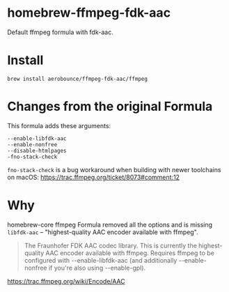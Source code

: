 # homebrew-ffmpeg-fdk-aac
Default ffmpeg formula with fdk-aac.

# Install
```
brew install aerobounce/ffmpeg-fdk-aac/ffmpeg
```

# Changes from the original Formula
This formula adds these arguments:

```
--enable-libfdk-aac
--enable-nonfree
--disable-htmlpages
-fno-stack-check
```

`fno-stack-check` is a bug workaround when building with newer toolchains on macOS: https://trac.ffmpeg.org/ticket/8073#comment:12


# Why
homebrew-core ffmpeg Formula removed all the options and is missing `libfdk-aac` – "highest-quality AAC encoder available with ffmpeg".

> The Fraunhofer FDK AAC codec library. This is currently the highest-quality AAC encoder available with ffmpeg. Requires ffmpeg to be configured with --enable-libfdk-aac (and additionally --enable-nonfree if you're also using --enable-gpl).

https://trac.ffmpeg.org/wiki/Encode/AAC
